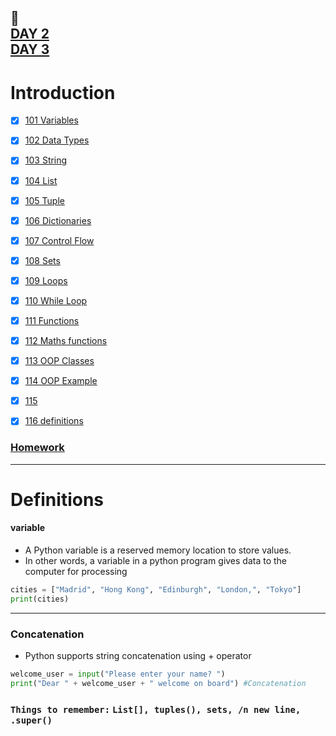 :calendar:  
[DAY 2](https://github.com/marwai/DevOps/tree/master/devops_training/week_3_python_week#day-1)  
[DAY 3](https://github.com/marwai/DevOps/tree/master/devops_training/week_3_python_week#day-2)
---

# Introduction  
- [x] [101 Variables ](https://github.com/marwai/DevOps/blob/master/devops_training/week_3_python_week/day_1/101_variable.py)    
- [x] [102 Data Types](https://github.com/marwai/DevOps/blob/master/devops_training/week_3_python_week/day_1/102_data_types.py)    
- [x] [103 String](https://github.com/marwai/DevOps/blob/master/devops_training/week_3_python_week/day_1/103_strings_indexing_cast_slice_concat.py)   
- [x] [104 List](https://github.com/marwai/DevOps/blob/master/devops_training/week_3_python_week/day_1/104%20_lists.py)   
-[x] [105 Tuple](https://github.com/marwai/DevOps/blob/master/devops_training/week_3_python_week/day_1/105_tuples.py)   
-[x] [106 Dictionaries](https://github.com/marwai/DevOps/blob/master/devops_training/week_3_python_week/day_1/106_dictionaries.py)  
-[x] [107 Control Flow](https://github.com/marwai/DevOps/blob/master/devops_training/week_3_python_week/day_1/107_control_flow.py)  
-[x] [108 Sets](https://github.com/marwai/DevOps/blob/master/devops_training/week_3_python_week/day_1/108_sets.py)  
-[x] [109 Loops](https://github.com/marwai/DevOps/blob/master/devops_training/week_3_python_week/day_1/109_loops.py)  
-[x] [110 While Loop](https://github.com/marwai/DevOps/blob/master/devops_training/week_3_python_week/day_1/110_while_loop.py)  
-[x] [111 Functions](https://github.com/marwai/DevOps/blob/master/devops_training/week_3_python_week/day_2/111_functions.py)  
-[x] [112 Maths functions](https://github.com/marwai/DevOps/blob/master/devops_training/week_3_python_week/day_2/112_math_functions.py)  
-[x] [113 OOP Classes](https://github.com/marwai/DevOps/blob/master/devops_training/week_3_python_week/day_2/113_oop_classes.py)  
-[x] [114 OOP Example](https://github.com/marwai/DevOps/blob/master/devops_training/week_3_python_week/day_2/114_OOP.py)  
-[x] [115](https://github.com/marwai/DevOps/blob/master/devops_training/week_3_python_week/day_2/115.py)  
-[x] [116 definitions](https://github.com/marwai/DevOps/blob/master/devops_training/week_3_python_week/day_2/116_read.md)   
  

### [Homework](https://github.com/marwai/DevOps/tree/master/devops_training/week_4_python_week/animal_files)  
   ___ 
 # Definitions
 

#### **variable**
* A Python variable is a reserved memory location to store values.
* In other words, a variable in a python program gives data to the computer for processing
 
 ``` python
 cities = ["Madrid", "Hong Kong", "Edinburgh", "London,", "Tokyo"]
print(cities)

```

---
### **Concatenation**
* Python supports string concatenation using + operator
``` python
welcome_user = input("Please enter your name? ")
print("Dear " + welcome_user + " welcome on board") #Concatenation
```
### ```Things to remember:``` ```List[], tuples(), sets, /n new line, .super()```

